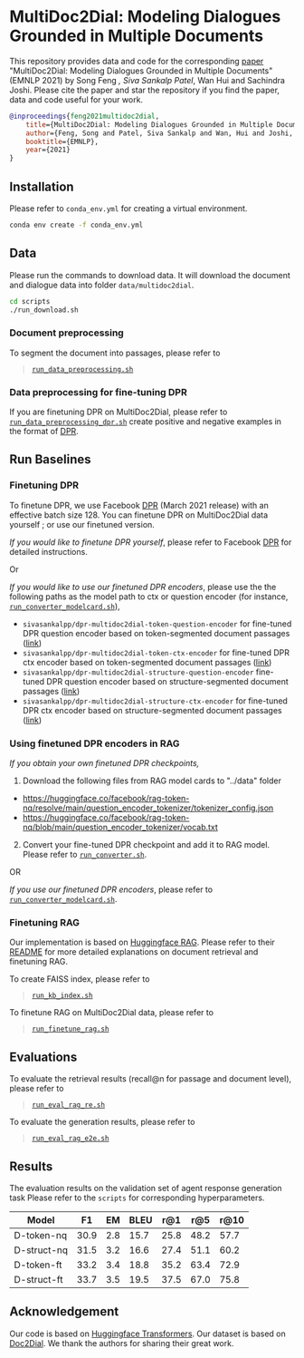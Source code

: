 # MultiDoc2Dial: Modeling Dialogues Grounded in Multiple Documents
This repository provides data and code for the corresponding [paper](https://arxiv.org/abs/2109.12595) "MultiDoc2Dial: Modeling Dialogues Grounded in Multiple Documents" (EMNLP 2021) by Song Feng *, Siva Sankalp Patel*, Wan Hui and Sachindra Joshi.
Please cite the paper and star the repository if you find the paper, data and code useful for your work.

```bibtex
@inproceedings{feng2021multidoc2dial,
    title={MultiDoc2Dial: Modeling Dialogues Grounded in Multiple Documents},
    author={Feng, Song and Patel, Siva Sankalp and Wan, Hui and Joshi, Sachindra},
    booktitle={EMNLP},
    year={2021}
}
```

## Installation

Please refer to `conda_env.yml` for creating a virtual environment.

```bash
conda env create -f conda_env.yml
```

## Data

Please run the commands to download data. It will download the document and dialogue data into folder  `data/multidoc2dial`.

```bash
cd scripts
./run_download.sh
```

### Document preprocessing

To segment the document into passages, please refer to
> [`run_data_preprocessing.sh`](scripts/run_data_preprocessing.sh)

### Data preprocessing for fine-tuning DPR

If you are finetuning DPR on MultiDoc2Dial, please refer to [`run_data_preprocessing_dpr.sh`](scripts/run_data_preprocessing_dpr.sh) create positive and negative examples in the format of [DPR](https://github.com/facebookresearch/DPR).

## Run Baselines

### Finetuning DPR

To finetune DPR, we use Facebook [DPR](https://github.com/facebookresearch/DPR) (March 2021 release)  with an effective batch size 128. You can finetune DPR on MultiDoc2Dial data yourself ; or use our finetuned version.

*If you would like to finetune DPR yourself*, please refer to Facebook [DPR](https://github.com/facebookresearch/DPR) for detailed instructions.

Or

*If you would like to use our finetuned DPR encoders*, please use the the following paths as the model path to ctx or question encoder (for instance, [`run_converter_modelcard.sh`](scripts/run_converter_modelcard.sh)),
  - `sivasankalpp/dpr-multidoc2dial-token-question-encoder` for fine-tuned DPR question encoder based on token-segmented document passages ([link](https://huggingface.co/sivasankalpp/dpr-multidoc2dial-token-question-encoder))
  - `sivasankalpp/dpr-multidoc2dial-token-ctx-encoder` for fine-tuned DPR ctx encoder based on token-segmented document passages ([link](https://huggingface.co/sivasankalpp/dpr-multidoc2dial-token-ctx-encoder))
  - `sivasankalpp/dpr-multidoc2dial-structure-question-encoder` fine-tuned DPR question encoder based on structure-segmented document passages ([link](https://huggingface.co/sivasankalpp/dpr-multidoc2dial-structure-question-encoder))
  - `sivasankalpp/dpr-multidoc2dial-structure-ctx-encoder` for fine-tuned DPR ctx encoder based on structure-segmented document passages ([link](https://huggingface.co/sivasankalpp/dpr-multidoc2dial-structure-ctx-encoder))

### Using finetuned DPR encoders in RAG

*If you obtain your own finetuned DPR checkpoints,*
1. Download the following files from RAG model cards to "../data" folder
  - <https://huggingface.co/facebook/rag-token-nq/resolve/main/question_encoder_tokenizer/tokenizer_config.json>
  - <https://huggingface.co/facebook/rag-token-nq/blob/main/question_encoder_tokenizer/vocab.txt>

2. Convert your fine-tuned DPR checkpoint and add it to RAG model. Please refer to [`run_converter.sh`](scripts/run_converter.sh).

OR

*If you use our finetuned DPR encoders*, please refer to [`run_converter_modelcard.sh`](scripts/run_converter_modelcard.sh).


### Finetuning RAG

Our implementation is based on [Huggingface RAG](https://huggingface.co/docs/transformers/master/model_doc/rag). Please refer to their [README](https://github.com/huggingface/transformers/tree/master/examples/research_projects/rag#readme) for more detailed explanations on document retrieval and finetuning RAG.

To create FAISS index, please refer to
> [`run_kb_index.sh`](scripts/run_kb_index.sh)

To finetune RAG on MultiDoc2Dial data, please refer to
> [`run_finetune_rag.sh`](scripts/run_finetune_rag.sh)

## Evaluations

To evaluate the retrieval results (recall@n for passage and document level), please refer to
> [`run_eval_rag_re.sh`](scripts/run_eval_rag_re.sh)

To evaluate the generation results, please refer to
> [`run_eval_rag_e2e.sh`](scripts/run_eval_rag_e2e.sh)

## Results

The evaluation results on the validation set of agent response generation task Please refer to the `scripts` for corresponding hyperparameters.

| Model       |F1    |    EM|  BLEU|  r@1 | r@5 |  r@10 |
| ----------- | ---- | ---- | ---- | ---- | ---- | ---- |
| D-token-nq  | 30.9 | 2.8 | 15.7 | 25.8 | 48.2 | 57.7  |
| D-struct-nq | 31.5 | 3.2 | 16.6 | 27.4 | 51.1 | 60.2  |
| D-token-ft  | 33.2 | 3.4 | 18.8 | 35.2 | 63.4 | 72.9  |
| D-struct-ft | 33.7 | 3.5 | 19.5 | 37.5 | 67.0 | 75.8  |

## Acknowledgement

Our code is based on [Huggingface Transformers](https://github.com/huggingface/transformers). Our dataset is based on [Doc2Dial](https://arxiv.org/abs/2011.06623). We thank the authors for sharing their great work.